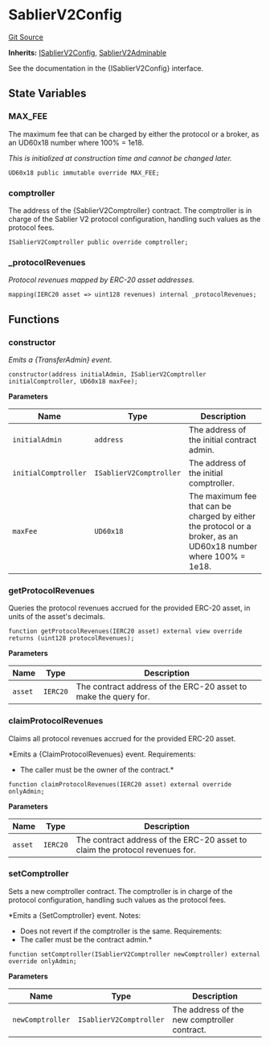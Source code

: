 # SablierV2Config

[Git Source](https://github.com/sablierhq/v2-core/blob/8bfc7785e498ccde9a6d39ad2fc8998d9077f979/docs/contracts/v2/reference/core/abstracts)

**Inherits:** [ISablierV2Config](/docs/contracts/v2/reference/core/interfaces/interface.ISablierV2Config.md),
[SablierV2Adminable](/docs/contracts/v2/reference/core/abstracts/abstract.SablierV2Adminable.md)

See the documentation in the {ISablierV2Config} interface.

## State Variables

### MAX_FEE

The maximum fee that can be charged by either the protocol or a broker, as an UD60x18 number where 100% = 1e18.

_This is initialized at construction time and cannot be changed later._

```solidity
UD60x18 public immutable override MAX_FEE;
```

### comptroller

The address of the {SablierV2Comptroller} contract. The comptroller is in charge of the Sablier V2 protocol
configuration, handling such values as the protocol fees.

```solidity
ISablierV2Comptroller public override comptroller;
```

### \_protocolRevenues

_Protocol revenues mapped by ERC-20 asset addresses._

```solidity
mapping(IERC20 asset => uint128 revenues) internal _protocolRevenues;
```

## Functions

### constructor

_Emits a {TransferAdmin} event._

```solidity
constructor(address initialAdmin, ISablierV2Comptroller initialComptroller, UD60x18 maxFee);
```

**Parameters**

| Name                 | Type                    | Description                                                                                                     |
| -------------------- | ----------------------- | --------------------------------------------------------------------------------------------------------------- |
| `initialAdmin`       | `address`               | The address of the initial contract admin.                                                                      |
| `initialComptroller` | `ISablierV2Comptroller` | The address of the initial comptroller.                                                                         |
| `maxFee`             | `UD60x18`               | The maximum fee that can be charged by either the protocol or a broker, as an UD60x18 number where 100% = 1e18. |

### getProtocolRevenues

Queries the protocol revenues accrued for the provided ERC-20 asset, in units of the asset's decimals.

```solidity
function getProtocolRevenues(IERC20 asset) external view override returns (uint128 protocolRevenues);
```

**Parameters**

| Name    | Type     | Description                                                     |
| ------- | -------- | --------------------------------------------------------------- |
| `asset` | `IERC20` | The contract address of the ERC-20 asset to make the query for. |

### claimProtocolRevenues

Claims all protocol revenues accrued for the provided ERC-20 asset.

\*Emits a {ClaimProtocolRevenues} event. Requirements:

- The caller must be the owner of the contract.\*

```solidity
function claimProtocolRevenues(IERC20 asset) external override onlyAdmin;
```

**Parameters**

| Name    | Type     | Description                                                                  |
| ------- | -------- | ---------------------------------------------------------------------------- |
| `asset` | `IERC20` | The contract address of the ERC-20 asset to claim the protocol revenues for. |

### setComptroller

Sets a new comptroller contract. The comptroller is in charge of the protocol configuration, handling such values as the
protocol fees.

\*Emits a {SetComptroller} event. Notes:

- Does not revert if the comptroller is the same. Requirements:
- The caller must be the contract admin.\*

```solidity
function setComptroller(ISablierV2Comptroller newComptroller) external override onlyAdmin;
```

**Parameters**

| Name             | Type                    | Description                                  |
| ---------------- | ----------------------- | -------------------------------------------- |
| `newComptroller` | `ISablierV2Comptroller` | The address of the new comptroller contract. |
